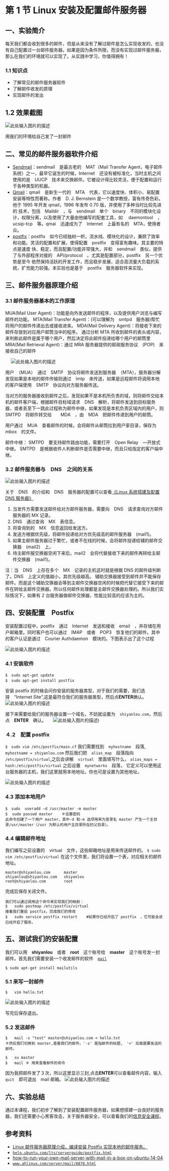 # 第 1 节 Linux 安装及配置邮件服务器

## 一、实验简介

每天我们都会收到很多的邮件，但是从来没有了解过邮件是怎么实现收发的，也没有自己配置过一台邮件服务器。如果是因为条件所限，而没有实现过邮件服务器，那么在我们的环境就可以实现了。从实践中学习，你值得拥有！

### 1.1 知识点

*   了解常见的邮件服务器软件
*   了解邮件收发的原理
*   实现邮件的发出

## 1.2 效果截图

![此处输入图片的描述](img/wm)

用我们的环境给自己发了一封邮件

## 二、常见的邮件服务器软件介绍

*   [Sendmail](http://www.sendmail.com/sm/open_source/)：sendmail　是最古老的　MAT（Mail Transfer Agent，电子邮件系统）之一，最早它诞生的时候，Internet　还没有被标准化，当时主机之间使用的是　UUCP　技术来交换邮件。它被设计得比较灵活，便于配置和运行于各种类型的机器。
*   [Qmail](http://www.qmail.org/)：qmail　是新生一代的　MTA　代表，它以速度快、体积小、易配置安装等特性而著称。作者　D. J. Bernstein 是一个数学教授，富有传奇色彩。他于 1995 年开发 qmail，1996 年发布 0.70 版，并使用了多种当时比较先进的 技术，包括　Maildir　，与　sendmail　单个　binary　不同的模块化设计，权限分离，以及使用了大量由他编写的配套工具，如　 daemontool　，　ucsip-tcp　等。qmai　迅速成为了　Internet　上最有名的　MTA，使用者众。
*   [postfix](http://www.postfix.org/)：postfix　如今已经独树一帜，流水线、模块化的设计，兼顾了效率和功能。灵活的配置和扩展，使得配置　postfix　变得富有趣味。其主要的特点是速度 快、稳定，而且配置/功能非常强大，并和　sendmail　类似，提供了与外部程序对接的　API/protocol　。尤其是配置部分，postfix　另一个优势是至今 依然保持活跃的开发工作，而且稳步发展，适合高流量大负载的系统，扩充能力较强。本实验也是基于　postfix　服务器软件来实现。

## 三、邮件服务器原理介绍

### 3.1 邮件服务器基本的工作原理

MUA(Mail User Agent)：功能是向外发送邮件的程序，以及提供用户浏览与编写邮件的功能。 MTA(Mail Transfer Agent)：(可以理解为　smtpd　服务器)帮忙将用户的邮件传递出去或接收进来。 MDA(Mail Delivery Agent)：将接收下来的邮件存放到对应用户邮筒当中的程序。 通过分析 MTA 所收到邮件的表头或内容，来判断此邮件是属于哪个用户，然后决定将此邮件投递给哪个用户的邮筒里 MRA(Mail Retrieval Agent)：通过 MRA 服务器提供的邮政服务协议　(POP)　来接收自己的邮件

　 ![此处输入图片的描述](img/wm)

用户　（MUA）　通过　SMTP　协议将邮件发送到服务器　（MTA），服务器分解发现如果是本地的邮件传输则通过　lmtp　来传送，如果是远程邮件将调用本地的客户端使用　SMTP　协议向对方服务器传送。

当对方的服务器接收到邮件之后，发现如果不是本机所负责的域，则将邮件交给本机的邮件客户端，根据邮件目标域请求　DNS　解析，将邮件发送到目标服务器，或者丢至下一跳此过程称为邮件中继，如果发现是本机负责区域内的用户，则　SMTPD　将邮件转交给　　MDA　，由　MDA　把邮件传递到用户的邮筒。

用户通过　MUA　查看邮件的时候，会将邮件从邮筒拉到用户家目录，保存为　mbox　的文件。

邮件中继： SMTPD　要支持邮件路由功能，需要打开　Open Relay　—开放式中继。 SMTPD　是根据收件人判断邮件是否需要中继，而且只给指定的客户端中继。

### 3.2 邮件服务器与　DNS　之间的关系

![此处输入图片的描述](img/wm)

关于　DNS　的介绍和　DNS　服务器的配置可以查看[《Linux 系统搭建及配置 DNS 服务器》](https://www.shiyanlou.com/courses/601)

1.  当发件方需要发送邮件给对方邮件服务器，需要向　DNS　请求查询对方邮件服务器的 MX 记录。
2.  DNS　通过查询　MX　表信息。
3.  将查询到的　MX　信息返回给发送方。
4.  发送方根据优先级，将邮件投递给对方优先级高的邮件服务器　(mail1)。
5.  如果主邮件服务器过于繁忙，或者不在线的时候，会将邮件投递给辅的邮件交换器　(mail2)　上。
6.  待主邮件服交换器空闲下来后，mail2　会将代替接收下来的邮件再转给主邮件交换器　(mail1)。

注：当　DNS　上存在多个　MX　记录的主机这时就是根据 DNS 的邮件级判断了。DNS　上定义的值越小，其优先级越高。 辅助交换器接受到邮件并不能保存邮件。而是这个辅助交换器会等到主邮件交换器空闲的时候把代替它接受下来的邮件在转给主邮件交换器。所以任何邮件处理都是主邮件交换器处理的。所以我们实际情况下，如果有 2 台服务器做邮件交换器，性能比较高的应该为主的。

## 四、安装配置　Postfix

安装配置过程中，postfix　通过　Internet　发送和接收　email　，并存储在用户邮箱里。同时客户也可以通过　IMAP　或者　POP3　恢复他们的邮件。其中的客户认证是通过　Courier Authdaemon　模块的。下图表示出了这个过程

![此处输入图片的描述](img/wm)

### 4.1 安装软件

```
$　sudo apt-get update
$　sudo apt-get install postfix 
```

安装 postfix 的时候会问你安装的服务器类型，对于我们的需要，我们选择　“Internet Site”,这是最符合我们的服务器类型，然后点**ENTER**确认。 ![此处输入图片的描述](img/wm)

接下来需要给我们的服务器设置一个域名，不妨就设置为　`shiyanlou.com`，然后点　**ENTER**　确认。 　 ![此处输入图片的描述](img/wm))

### ４.2　配置 postfix

`$　sudo vim /etc/postfix/main.cf` 我们需要找到　`myhostname`　段落, `myhostname = shiyanlou.com`
然后我们把　`alias_map`　段落指向　`/etc/postfix/virtual`,之后会讲解　`virtual`　里面填写什么， `alias_maps = hash:/etc/postfix/virtual` 之后设置　`mynetworks`　段落， 它定义可以使用这台服务器的主机，我们这里就用本地地址。你也可是设置为其他地址。

![此处输入图片的描述](img/wm)

### 4.3 添加本地用户

```
$　sudo  useradd –d /usr/master -m master
$  sudo passwd master    ＃设置密码
此命令创建了一个用户 master，其中-d 和-m 选项用来为登录名 master 产生一个主目
录/usr/master（/usr 为默认的用户主目录所在的父目录）。 
```

### 4.4 编辑邮件地址

我们编写之前设置的　virtual　文件，这些邮箱地址是用来传送邮件的。 `$ sudo vim /etc/postfix/virtual` 在这个文件里，我们将设置一个表，对应相关的邮件地址。

```
master@shiyanlou.com      master
shiyanlou@shiyanlou.com   shiyanlou
root@shiyanlou.com        root 
```

完成后保存关闭文件。

```
我们可以通过调用这个命令来实现我们的映射：
$   sudo postmap /etc/postfix/virtual
接着我们重启 postfix，完成我们的修改
$   sudo service postfix restart    #如果你已经开启了 postfix　，它可能会说已经开启了服务。 
```

## 五、测试我们的安装配置

我们可以用　**shiyanlou**　或者　**root**　这个账号给　**master**　这个账号发一封邮件。首先我们需要安装一个收发邮件的软件　[`mail`](http://www.cnblogs.com/xiaoshi1991/archive/2012/09/20/2695061.html)

`$ sudo apt-get install mailutils`

### 5.1 来写一封邮件

```
$   vim hello.txt 
```

![此处输入图片的描述](img/wm)

写完后保存退出。

### 5.2 发送邮件

```
$   mail -s "test" master@shiyanlou.com < hello.txt
＃然后我们切换到 master,查看我们的邮件。'-s' 是指邮件的标题,　'<' 后面是要发送的邮件。

$   su master
$   mail ＃ 用来查看邮件的命令 
```

因为我把邮件发了３次，所以这里显示三封,点击**ENTER**可以查看邮件内容，输入　`quit`　即可退出　mail 邮箱。 ![此处输入图片的描述](img/wm)

## 六、实验总结

通过本课程，我们初步了解到了安装配置邮件服务器，如果想搭建一台良好的服务器，我们还需要小心黑客攻击，关于服务器安全，可以查看我们的[信息安全课程](https://www.shiyanlou.com/courses/?course_type=all&tag=%E4%BF%A1%E6%81%AF%E5%AE%89%E5%85%A8)。

## 参考资料

*   [Linux 邮件服务器原理介绍，编译安装 Postfix 实现本地的邮件服务。](http://tchuairen.blog.51cto.com/3848118/1684872)
*   [`help.ubuntu.com/lts/serverguide/postfix.html`](https://help.ubuntu.com/lts/serverguide/postfix.html)
*   [how-to-run-your-own-mail-server-with-mail-in-a-box-on-ubuntu-14-04](https://www.digitalocean.com/community/tutorials/how-to-install-and-setup-postfix-on-ubuntu-14-04#)
*   [`www.ahlinux.com/server/mail/8878.html`](http://www.ahlinux.com/server/mail/8878.html)